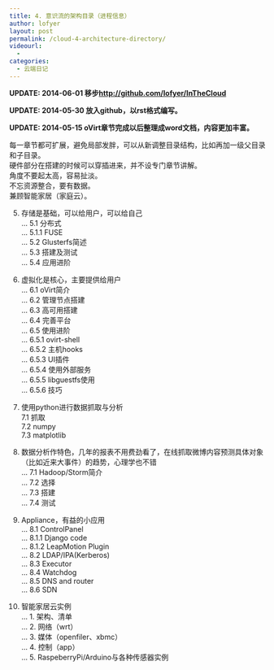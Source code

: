 ```yaml
---
title: 4. 意识流的架构目录（进程信息）
author: lofyer
layout: post
permalink: /cloud-4-architecture-directory/
videourl:
  - 
categories:
  - 云端日记
---
```

**UPDATE: 2014-06-01 移步<a href="http://github.com/lofyer/InTheCloud" title="http://github.com/lofyer/InTheCloud" target="_blank">http://github.com/lofyer/InTheCloud</a>**

**UPDATE: 2014-05-30 放入github，以rst格式编写。**

**UPDATE: 2014-05-15 oVirt章节完成以后整理成word文档，内容更加丰富。**

每一章节都可扩展，避免局部发胖，可以从新调整目录结构，比如再加一级父目录和子目录。  
硬件部分在搭建的时候可以穿插进来，并不设专门章节讲解。  
角度不要起太高，容易扯淡。  
不忘资源整合，要有数据。  
兼顾智能家居（家庭云）。

5. 存储是基础，可以给用户，可以给自己  
&#8230; 5.1 分布式  
&#8230; 5.1.1 FUSE  
&#8230; 5.2 Glusterfs简述  
&#8230; 5.3 搭建及测试  
&#8230; 5.4 应用进阶

6. 虚拟化是核心，主要提供给用户  
&#8230; 6.1 oVirt简介  
&#8230; 6.2 管理节点搭建  
&#8230; 6.3 高可用搭建  
&#8230; 6.4 完善平台  
&#8230; 6.5 使用进阶  
&#8230; 6.5.1 ovirt-shell  
&#8230; 6.5.2 主机hooks  
&#8230; 6.5.3 UI插件  
&#8230; 6.5.4 使用外部服务  
&#8230; 6.5.5 libguestfs使用  
&#8230; 6.5.6 技巧

7. 使用python进行数据抓取与分析  
7.1 抓取  
7.2 numpy  
7.3 matplotlib

8. 数据分析作特色，几年的报表不用费劲看了，在线抓取微博内容预测具体对象（比如近来大事件）的趋势，心理学也不错  
&#8230; 7.1 Hadoop/Storm简介  
&#8230; 7.2 选择  
&#8230; 7.3 搭建  
&#8230; 7.4 测试

9. Appliance，有益的小应用  
&#8230; 8.1 ControlPanel  
&#8230; 8.1.1 Django code  
&#8230; 8.1.2 LeapMotion Plugin  
&#8230; 8.2 LDAP/IPA(Kerberos)  
&#8230; 8.3 Executor  
&#8230; 8.4 Watchdog  
&#8230; 8.5 DNS and router  
&#8230; 8.6 SDN

10. 智能家居云实例  
&#8230; 1. 架构、清单  
&#8230; 2. 网络（wrt）  
&#8230; 3. 媒体（openfiler、xbmc）  
&#8230; 4. 控制（app）  
&#8230; 5. RaspeberryPi/Arduino与各种传感器实例